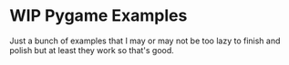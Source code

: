 # WIP Pygame Examples

Just a bunch of examples that I may or may not be too lazy to finish and polish but at least they work so that's good.
